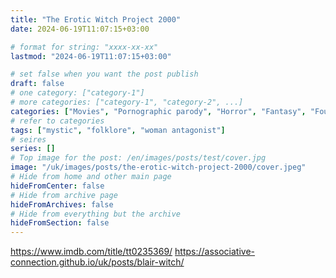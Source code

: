 ```yaml
---
title: "The Erotic Witch Project 2000"
date: 2024-06-19T11:07:15+03:00

# format for string: "xxxx-xx-xx"
lastmod: "2024-06-19T11:07:15+03:00"

# set false when you want the post publish
draft: false
# one category: ["category-1"]
# more categories: ["category-1", "category-2", ...]
categories: ["Movies", "Pornographic parody", "Horror", "Fantasy", "Found footage", "Comedy"]
# refer to categories
tags: ["mystic", "folklore", "woman antagonist"]
# seires
series: []
# Top image for the post: /en/images/posts/test/cover.jpg
image: "/uk/images/posts/the-erotic-witch-project-2000/cover.jpeg"
# Hide from home and other main page
hideFromCenter: false
# Hide from archive page
hideFromArchives: false
# Hide from everything but the archive
hideFromSection: false
---
```

https://www.imdb.com/title/tt0235369/
https://associative-connection.github.io/uk/posts/blair-witch/
<!--more-->